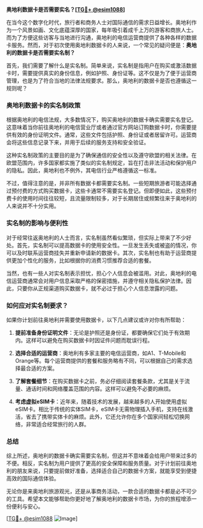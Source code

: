 **奥地利数据卡是否需要实名？[[TG💪+ @esim1088](https://t.me/s/esim1088)]**

在当今这个数字化时代，旅行者和商务人士对国际通信的需求日益增长。奥地利作为一个风景如画、文化底蕴深厚的国家，每年吸引着成千上万的游客和商旅人士。而为了方便这些访客与当地进行沟通，奥地利的电信运营商提供了各种各样的数据卡服务。然而，对于初次使用奥地利数据卡的人来说，一个常见的疑问便是：**奥地利的数据卡是否需要实名制？**

首先，我们需要了解什么是实名制。简单来说，实名制是指用户在购买或激活数据卡时，需要提供真实的身份信息，例如护照、身份证等。这不仅是为了便于运营商管理，也是为了符合当地的法律法规要求。那么，奥地利的数据卡是否也遵循这一规则呢？

### 奥地利数据卡的实名制政策

根据奥地利的电信法规，大多数情况下，购买奥地利的数据卡确实需要实名登记。这意味着当你前往奥地利的电信营业厅或者通过官方网站订购数据卡时，你需要提供有效的身份证明文件。通常，这些文件包括护照、身份证或者居留许可。运营商会将这些信息记录下来，并用于后续的服务支持和安全验证。

这种实名制政策的主要目的是为了确保通信的安全性以及遵守欧盟的相关法律。在欧盟范围内，许多国家都实施了类似的实名制规定，旨在打击非法活动和保护用户的隐私。因此，奥地利也不例外，其电信行业严格遵循这一标准。

不过，值得注意的是，并非所有数据卡都需要实名制。一些短期旅游者可能选择通过预付费的方式购买数据卡，这些卡通常不需要实名登记。但即便如此，这些预付费卡的使用时间往往较短，且流量限制较多，对于长期居住或频繁往来于奥地利的人来说并不十分实用。

### 实名制的影响与便利性

对于经常往返奥地利的人士而言，实名制虽然看似繁琐，但实际上带来了不少好处。首先，实名制可以提高数据卡的使用安全性。一旦发生丢失或被盗的情况，你可以及时联系运营商挂失并重新申请新的数据卡。其次，实名制也有助于运营商提供更加个性化的服务，比如根据你的消费习惯推荐合适的套餐。

当然，也有一些人对实名制表示担忧，担心个人信息会被滥用。对此，奥地利的电信运营商通常会对用户信息采取严格的保密措施，并遵守相关隐私保护法律。因此，只要你从正规渠道购买数据卡，就不必过于担心个人信息泄露的问题。

### 如何应对实名制要求？

如果你计划前往奥地利并需要使用数据卡，以下几点建议或许对你有所帮助：

1. **提前准备身份证明文件**：无论是护照还是身份证，都要确保它们处于有效期内。这样可以避免在购买数据卡时因证件问题而耽误行程。
   
2. **选择合适的运营商**：奥地利有多家主要的电信运营商，如A1、T-Mobile和Orange等。每个运营商提供的套餐和服务略有不同，可以根据自己的需求选择最合适的方案。

3. **了解套餐细节**：在购买数据卡之前，务必仔细阅读套餐条款，尤其是关于流量、通话时间和网络覆盖范围的内容。这样可以避免不必要的麻烦。

4. **考虑虚拟eSIM卡**：近年来，随着技术的发展，越来越多的人开始使用虚拟eSIM卡。相比于传统的实体SIM卡，eSIM卡无需物理插入手机，支持在线激活，省去了携带实体卡的麻烦。此外，它还允许你在多个国家间轻松切换网络，非常适合经常旅行的人群。

### 总结

综上所述，奥地利的数据卡确实需要实名制，但这并不意味着会给用户带来过多的不便。相反，实名制为用户提供了更高的安全保障和服务质量。对于计划前往奥地利的朋友来说，只要提前做好准备，选择适合自己的数据卡方案，就能享受到便捷高效的国际通信体验。

无论你是来奥地利旅游观光，还是从事商务活动，一款合适的数据卡都是必不可少的工具。希望本文能够帮助你更好地了解奥地利的数据卡市场，为你的旅程增添一份便利与安心。

[[TG💪+ @esim1088](https://t.me/s/esim1088) ![Image](https://i.postimg.cc/4NQfJmqS/Snipaste-2025-05-13-00-14-12.png)]